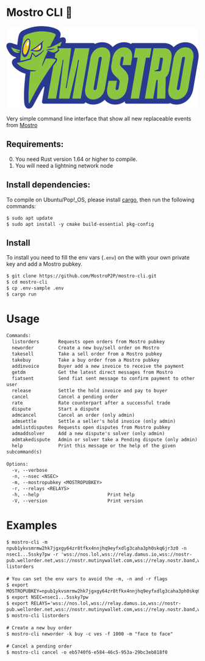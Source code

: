 # Mostro CLI 🧌

![Mostro-logo](static/logo.png)

Very simple command line interface that show all new replaceable events from [Mostro](https://github.com/MostroP2P/mostro)

## Requirements:

0. You need Rust version 1.64 or higher to compile.
1. You will need a lightning network node

## Install dependencies:

To compile on Ubuntu/Pop!\_OS, please install [cargo](https://www.rust-lang.org/tools/install), then run the following commands:

```
$ sudo apt update
$ sudo apt install -y cmake build-essential pkg-config
```

## Install

To install you need to fill the env vars (`.env`) on the with your own private key and add a Mostro pubkey.

```
$ git clone https://github.com/MostroP2P/mostro-cli.git
$ cd mostro-cli
$ cp .env-sample .env
$ cargo run
```

# Usage

```
Commands:
  listorders       Requests open orders from Mostro pubkey
  neworder         Create a new buy/sell order on Mostro
  takesell         Take a sell order from a Mostro pubkey
  takebuy          Take a buy order from a Mostro pubkey
  addinvoice       Buyer add a new invoice to receive the payment
  getdm            Get the latest direct messages from Mostro
  fiatsent         Send fiat sent message to confirm payment to other user
  release          Settle the hold invoice and pay to buyer
  cancel           Cancel a pending order
  rate             Rate counterpart after a successful trade
  dispute          Start a dispute
  admcancel        Cancel an order (only admin)
  admsettle        Settle a seller's hold invoice (only admin)
  admlistdisputes  Requests open disputes from Mostro pubkey
  admaddsolver     Add a new dispute's solver (only admin)
  admtakedispute   Admin or solver take a Pending dispute (only admin)
  help             Print this message or the help of the given subcommand(s)

Options:
  -v, --verbose
  -n, --nsec <NSEC>
  -m, --mostropubkey <MOSTROPUBKEY>
  -r, --relays <RELAYS>
  -h, --help                         Print help
  -V, --version                      Print version
```

# Examples

```
$ mostro-cli -m npub1ykvsmrmw2hk7jgxgy64zr8tfkx4nnjhq9eyfxdlg3caha3ph0skq6jr3z0 -n nsec1...5ssky7pw -r 'wss://nos.lol,wss://relay.damus.io,wss://nostr-pub.wellorder.net,wss://nostr.mutinywallet.com,wss://relay.nostr.band,wss://nostr.cizmar.net,wss://140.f7z.io,wss://nostrrelay.com,wss://relay.nostrr.de' listorders

# You can set the env vars to avoid the -m, -n and -r flags
$ export MOSTROPUBKEY=npub1ykvsmrmw2hk7jgxgy64zr8tfkx4nnjhq9eyfxdlg3caha3ph0skq6jr3z0
$ export NSEC=nsec1...5ssky7pw
$ export RELAYS='wss://nos.lol,wss://relay.damus.io,wss://nostr-pub.wellorder.net,wss://nostr.mutinywallet.com,wss://relay.nostr.band,wss://nostr.cizmar.net,wss://140.f7z.io,wss://nostrrelay.com,wss://relay.nostrr.de'
$ mostro-cli listorders

# Create a new buy order
$ mostro-cli neworder -k buy -c ves -f 1000 -m "face to face"

# Cancel a pending order
$ mostro-cli cancel -o eb5740f6-e584-46c5-953a-29bc3eb818f0
```
